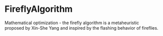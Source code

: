 # FireflyAlgorithm
Mathematical optimization - the firefly algorithm is a metaheuristic proposed by Xin-She Yang and inspired by the flashing behavior of fireflies.
